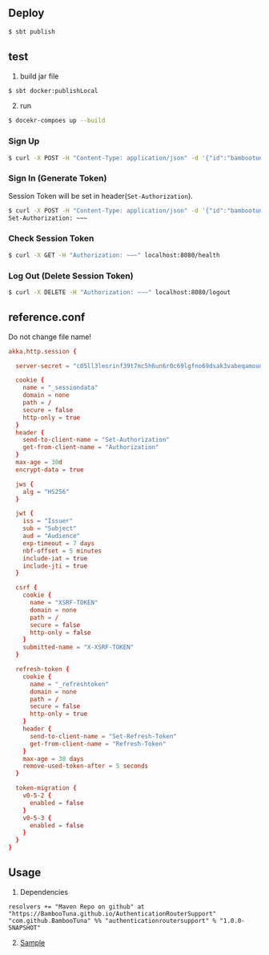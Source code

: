 ## Deploy
```bash
$ sbt publish
```

## test
1. build jar file
```bash
$ sbt docker:publishLocal
```

2. run
```bash
$ docekr-compoes up --build
```

### Sign Up
```bash
$ curl -X POST -H "Content-Type: application/json" -d '{"id":"bambootuna@gmail.com","pass":"pass"}' localhost:8080/signup
```

### Sign In (Generate Token)
Session Token will be set in header(`Set-Authorization`).
```bash
$ curl -X POST -H "Content-Type: application/json" -d '{"id":"bambootuna@gmail.com","pass":"pass"}' localhost:8080/signin -i
Set-Authorization: ~~~
```

### Check Session Token
```bash
$ curl -X GET -H "Authorization: ~~~" localhost:8080/health
```

### Log Out (Delete Session Token)
```bash
$ curl -X DELETE -H "Authorization: ~~~" localhost:8080/logout
```

## reference.conf
Do not change file name!
```conf
akka.http.session {

  server-secret = "c05ll3lesrinf39t7mc5h6un6r0c69lgfno69dsak3vabeqamouq4328cuaekros401ajdpkh60rrtpd8ro24rbuqmgtnd1ebag6ljnb65i8a55d482ok7o0nch0bfbe"

  cookie {
    name = "_sessiondata"
    domain = none
    path = /
    secure = false
    http-only = true
  }
  header {
    send-to-client-name = "Set-Authorization"
    get-from-client-name = "Authorization"
  }
  max-age = 30d
  encrypt-data = true

  jws {
    alg = "HS256"
  }

  jwt {
    iss = "Issuer"
    sub = "Subject"
    aud = "Audience"
    exp-timeout = 7 days
    nbf-offset = 5 minutes
    include-iat = true
    include-jti = true
  }

  csrf {
    cookie {
      name = "XSRF-TOKEN"
      domain = none
      path = /
      secure = false
      http-only = false
    }
    submitted-name = "X-XSRF-TOKEN"
  }

  refresh-token {
    cookie {
      name = "_refreshtoken"
      domain = none
      path = /
      secure = false
      http-only = true
    }
    header {
      send-to-client-name = "Set-Refresh-Token"
      get-from-client-name = "Refresh-Token"
    }
    max-age = 30 days
    remove-used-token-after = 5 seconds
  }

  token-migration {
    v0-5-2 {
      enabled = false
    }
    v0-5-3 {
      enabled = false
    }
  }
}

```

## Usage

1. Dependencies

```
resolvers += "Maven Repo on github" at "https://BambooTuna.github.io/AuthenticationRouterSupport"
"com.github.BambooTuna" %% "authenticationroutersupport" % "1.0.0-SNAPSHOT"
```

2. [Sample](https://github.com/BambooTuna/AuthenticationRouterSupport/tree/master/boot/src/main/scala/com/github/BambooTuna/AuthenticationRouterSupport/sample)
